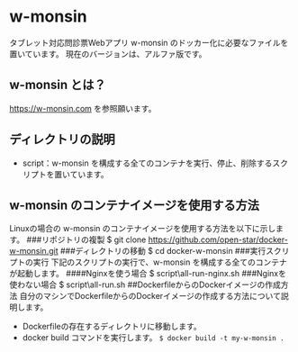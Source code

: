 # w-monsin
タブレット対応問診票Webアプリ w-monsin のドッカー化に必要なファイルを置いています。
現在のバージョンは、アルファ版です。
## w-monsin とは？
https://w-monsin.com を参照願います。
## ディレクトリの説明
- script：w-monsin を構成する全てのコンテナを実行、停止、削除するスクリプトを置いています。
## w-monsin のコンテナイメージを使用する方法
Linuxの場合の w-monsin のコンテナイメージを使用する方法を以下に示します。
###リポジトリの複製
	$ git clone https://github.com/open-star/docker-w-monsin.git
###ディレクトリの移動
	$ cd docker-w-monsin
###実行スクリプトの実行
下記のスクリプトの実行で、w-monsin を構成する全てのコンテナが起動します。
####Nginxを使う場合
	$ script\all-run-nginx.sh
###Nginxを使わない場合
	$ script\all-run.sh
##DockerfileからのDockerイメージの作成方法
自分のマシンでDockerfileからのDockerイメージの作成する方法について説明します。
- Dockerfileの存在するディレクトリに移動します。
- docker build コマンドを実行します。
	`$ docker build -t my-w-monsin .`

